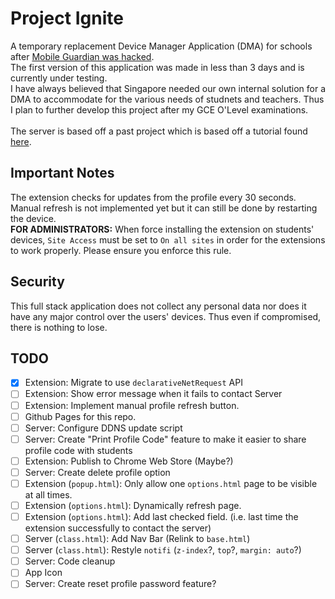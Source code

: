 # Project Ignite
A temporary replacement Device Manager Application (DMA) for schools after [Mobile Guardian was hacked](https://www.channelnewsasia.com/singapore/mobile-guardian-application-remove-cybersecurity-incident-moe-4526676).<br>
The first version of this application was made in less than 3 days and is currently under testing.
<br>
I have always believed that Singapore needed our own internal solution for a DMA to accommodate for the various needs of studnets and teachers. Thus I plan to further develop this project after my GCE O'Level examinations.<br>
<br>
The server is based off a past project which is based off a tutorial found [here](https://www.digitalocean.com/community/tutorials/how-to-add-authentication-to-your-app-with-flask-login).

## Important Notes
The extension checks for updates from the profile every 30 seconds. Manual refresh is not implemented yet but it can still be done by restarting the device.<br>
**FOR ADMINISTRATORS:** When force installing the extension on students' devices, `Site Access` must be set to `On all sites` in order for the extensions to work properly. Please ensure you enforce this rule.
## Security
This full stack application does not collect any personal data nor does it have any major control over the users' devices. Thus even if compromised, there is nothing to lose.

## TODO
- [x] Extension: Migrate to use `declarativeNetRequest` API
- [ ] Extension: Show error message when it fails to contact Server
- [ ] Extension: Implement manual profile refresh button.
- [ ] Github Pages for this repo.
- [ ] Server: Configure DDNS update script
- [ ] Server: Create "Print Profile Code" feature to make it easier to share profile code with students
- [ ] Extension: Publish to Chrome Web Store (Maybe?)
- [ ] Server: Create delete profile option
- [ ] Extension (`popup.html`): Only allow one `options.html` page to be visible at all times.
- [ ] Extension (`options.html`): Dynamically refresh page.
- [ ] Extension (`options.html`): Add last checked field. (i.e. last time the extension successfully to contact the server)
- [ ] Server (`class.html`): Add Nav Bar (Relink to `base.html`)
- [ ] Server (`class.html`): Restyle `notifi` (`z-index`?, `top`?, `margin: auto`?)
- [ ] Server: Code cleanup
- [ ] App Icon
- [ ] Server: Create reset profile password feature?
